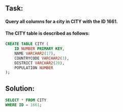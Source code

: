 ## **Task:**
#### Query all columns for a city in CITY with the ID 1661.
#### The CITY table is described as follows:
```sql
CREATE TABLE CITY (
    ID NUMBER PRIMARY KEY,
    NAME VARCHAR2(17),
    COUNTRYCODE VARCHAR2(3),
    DISTRICT VARCHAR2(20),
    POPULATION NUMBER
);
```
## **Solution:**
```sql
SELECT * FROM CITY
WHERE ID = 1661;
```